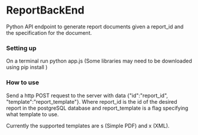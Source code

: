 # ReportBackEnd
Python API endpoint to generate report documents given a report_id and the specification for the document.

### Setting up

On a terminal run python app.js (Some libraries may need to be downloaded using pip install <lib>)

### How to use

Send a http POST request to the server with data {"id":"report_id", "template":"report_template"}. Where report_id is the id of the desired report in the postgreSQL database and report_template is a flag specifying what template to use. 

Currently the supported templates are s (Simple PDF) and x (XML).